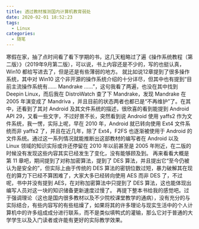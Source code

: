 ```yaml
---
title: 透过教材推测国内计算机教育弱处
date: 2020-02-01 18:52:23
tags: 
  - Linux
categories:
  - 随笔
---
```

  寒假在家，抽了点时间看了看下学期的书，这几天粗略过了遍《操作系统教程（第二版）》（2019年9月第二版），可以说，书上内容还是不少的，写的也挺认真，Win10 都给写进去了，但是还是有些薄弱的地方。
  就比如说12章提到了很多操作系统，其中对 Win10 这个非开源的操作系统介绍的十分详尽，但其中也有提到“目前主流操作系统有…… Mandrake ……”，这句我看了两遍，也没在其中找到 Deepin Linux，而后我在 DistroWatch 查了下 Mandrake，发现 Mandrake 在 2005 年演变成了 Mandriva ，并且目前的状态两者也都已是“不再维护”了。在其中，还看到了其对 Android 及其文件系统的描述，很欣喜的看到能提到 Android API 29，又看一些文字，不过好景不长，突然看到说 Android 使用 yaffs2 作为文件系统，我一愣，实际上呢，早在 2010 年，Android 就已转向使用 Ext4 文件系统而非 yaffs2 了，并且在近几年，除了 Ext4，F2FS 也逐渐被使用于 Android 的文件系统。通过这一系列情况就能推断出这部教材的编写者在 Android 以及 Linux 领域的知识实际或许还停留在 2010 年以前甚至是 2005 年附近，在二版的时候没有发现这些内容其实已经发生了变化，没有能够顾及到。
  再来看看大概是第 11 章吧，期间提到了对称加密算法，提到了 DES 算法，并且提出它“至今仍被认为是安全的”，但实际上由于传统的 DES 算法的密钥位数过短，暴力破解其在现在的算力下已经不算困难了，大家大多已经转向使用 AES 而非 DES 了，不过呢，书中并没有提到 AES，在对称加密算法中只提到了 DES 算法，这也能体现出编写人员对这一块的知识储备更新速度过慢了。
  再提下整本书给我的感觉吧。过于强调理论（这也是国内很多教材以及不少院校课堂教学的通病），没有充分的与实际结合，有些内容写的有些枯燥了，如果将其的许多理论与现实生活中的个人计算机中的许多组成成分进行联系，而不是类似填鸭式的灌输，那么它对于普通的大学学生以及入门读者或许能有更好的实际教学效果。
